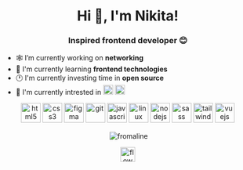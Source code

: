 <h1 align="center">Hi 👋, I'm Nikita!</h1>
<h3 align="center">Inspired frontend developer 😊</h3>

- 🕸 I’m currently working on **networking**
- 💠 I'm currently learning **frontend technologies**
- 🕐 I'm currently investing time in **open source**
- 🧠 I'm currently intrested in <img src="https://www.vectorlogo.zone/logos/dartlang/dartlang-icon.svg" width="20" height="20" /> <img src="https://raw.githubusercontent.com/gilbarbara/logos/804dc257b59e144eaca5bc6ffd16949752c6f789/logos/svelte-icon.svg" width="20" height="20" />

<p align="center">
  <img src="https://devicons.github.io/devicon/devicon.git/icons/html5/html5-original-wordmark.svg" alt="html5" width="40" height="40"/>
  <img src="https://devicons.github.io/devicon/devicon.git/icons/css3/css3-original-wordmark.svg" alt="css3" width="40" height="40"/>
  <img src="https://www.vectorlogo.zone/logos/figma/figma-icon.svg" alt="figma" width="40" height="40"/> 
  <img src="https://www.vectorlogo.zone/logos/git-scm/git-scm-icon.svg" alt="git" width="40" height="40"/> 
  <img src="https://devicons.github.io/devicon/devicon.git/icons/javascript/javascript-original.svg" alt="javascript" width="40" height="40"/> 
  <img src="https://devicons.github.io/devicon/devicon.git/icons/linux/linux-original.svg" alt="linux" width="40" height="40"/>  
  <img src="https://devicons.github.io/devicon/devicon.git/icons/nodejs/nodejs-original-wordmark.svg" alt="nodejs" width="40" height="40"/> 
  <img src="https://devicons.github.io/devicon/devicon.git/icons/sass/sass-original.svg" alt="sass" width="40" height="40"/>
  <img src="https://www.vectorlogo.zone/logos/tailwindcss/tailwindcss-icon.svg" alt="tailwind" width="40" height="40"/> 
  <img src="https://devicons.github.io/devicon/devicon.git/icons/vuejs/vuejs-original-wordmark.svg" alt="vuejs" width="40" height="40"/>
</p>

<p align="center">&nbsp;<img align="center" src="https://github-readme-stats.vercel.app/api?username=fromaline&show_icons=true" alt="fromaline" /></p>

<p align="center">
<a href="https://stackoverflow.com/users/13162259/fromaline" target="blank"><img align="center" src="https://www.vectorlogo.zone/logos/stackoverflow/stackoverflow-icon.svg" alt="flowy" height="30" width="30" /></a>
</p>
